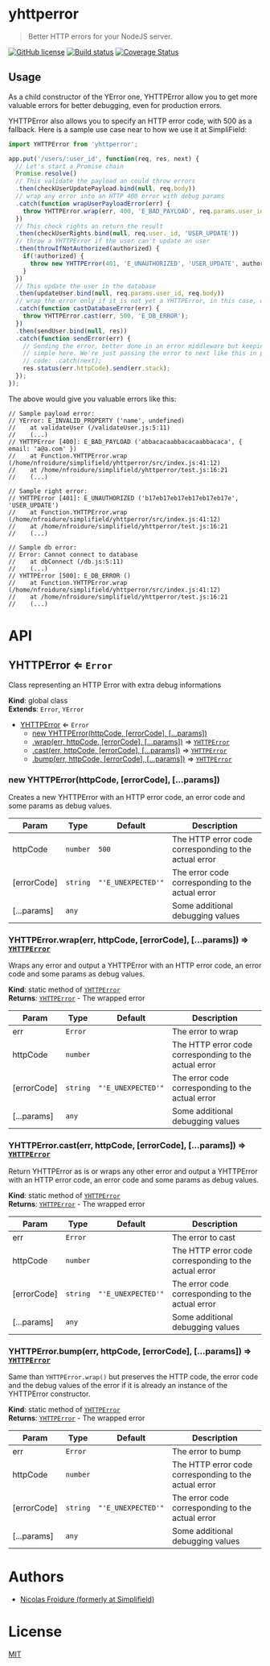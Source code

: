 [//]: # ( )
[//]: # (This file is automatically generated by a `metapak`)
[//]: # (module. Do not change it  except between the)
[//]: # (`content:start/end` flags, your changes would)
[//]: # (be overridden.)
[//]: # ( )
# yhttperror
> Better HTTP errors for your NodeJS server.

[![GitHub license](https://img.shields.io/badge/license-MIT-blue.svg)](https://github.com/nfroidure/yhttperror/blob/master/LICENSE)
[![Build status](https://travis-ci.com/git://github.com/nfroidure/yhttperror.git.svg?branch=master)](https://travis-ci.com/github/git://github.com/nfroidure/yhttperror.git)
[![Coverage Status](https://coveralls.io/repos/github/git://github.com/nfroidure/yhttperror.git/badge.svg?branch=master)](https://coveralls.io/github/git://github.com/nfroidure/yhttperror.git?branch=master)


[//]: # (::contents:start)

## Usage

As a child constructor of the YError one, YHTTPError allow you to get more
 valuable errors for better debugging, even for production errors.

YHTTPError also allows you to specify an HTTP error code, with 500 as a fallback.
 Here is a sample use case near to how we use it at SimpliField:

```js
import YHTTPError from 'yhttperror';

app.put('/users/:user_id', function(req, res, next) {
  // Let's start a Promise chain
  Promise.resolve()
  // This validate the payload an could throw errors
  .then(checkUserUpdatePayload.bind(null, req.body))
  // wrap any error into an HTTP 400 error with debug params
  .catch(function wrapUserPayloadError(err) {
    throw YHTTPError.wrap(err, 400, 'E_BAD_PAYLOAD', req.params.user_id, req.body);
  })
  // This check rights an return the result
  .then(checkUserRights.bind(null, req.user._id, 'USER_UPDATE'))
  // throw a YHTTPError if the user can't update an user
  .then(throwIfNotAuthorized(authorized) {
    if(!authorized) {
      throw new YHTTPError(401, 'E_UNAUTHORIZED', 'USER_UPDATE', authorized);
    }
  })
  // This update the user in the database
  .then(updateUser.bind(null, req.params.user_id, req.body))
  // wrap the error only if it is not yet a YHTTPError, in this case, db errors
  .catch(function castDatabaseError(err) {
    throw YHTTPError.cast(err, 500, 'E_DB_ERROR');
  })
  .then(sendUser.bind(null, res))
  .catch(function sendError(err) {
    // Sending the error, better done in an error middleware but keeping things
    // simple here. We're just passing the error to next like this in production
    // code: .catch(next);
    res.status(err.httpCode).send(err.stack);
  });
});
```

The above would give you valuable errors like this:
```
// Sample payload error:
// YError: E_INVALID_PROPERTY ('name', undefined)
//    at validateUser (/validateUser.js:5:11)
//    (...)
// YHTTPError [400]: E_BAD_PAYLOAD ('abbacacaabbacacaabbacaca', { email: 'a@a.com' })
//    at Function.YHTTPError.wrap (/home/nfroidure/simplifield/yhttperror/src/index.js:41:12)
//    at /home/nfroidure/simplifield/yhttperror/test.js:16:21
//    (...)

// Sample right error:
// YHTTPError [401]: E_UNAUTHORIZED ('b17eb17eb17eb17eb17eb17e', 'USER_UPDATE')
//    at Function.YHTTPError.wrap (/home/nfroidure/simplifield/yhttperror/src/index.js:41:12)
//    at /home/nfroidure/simplifield/yhttperror/test.js:16:21
//    (...)

// Sample db error:
// Error: Cannot connect to database
//    at dbConnect (/db.js:5:11)
//    (...)
// YHTTPError [500]: E_DB_ERROR ()
//    at Function.YHTTPError.wrap (/home/nfroidure/simplifield/yhttperror/src/index.js:41:12)
//    at /home/nfroidure/simplifield/yhttperror/test.js:16:21
//    (...)
```

[//]: # (::contents:end)

# API
<a name="YHTTPError"></a>

## YHTTPError ⇐ <code>Error</code>
Class representing an HTTP Error with extra debug informations

**Kind**: global class  
**Extends**: <code>Error</code>, <code>YError</code>  

* [YHTTPError](#YHTTPError) ⇐ <code>Error</code>
    * [new YHTTPError(httpCode, [errorCode], [...params])](#new_YHTTPError_new)
    * [.wrap(err, httpCode, [errorCode], [...params])](#YHTTPError.wrap) ⇒ [<code>YHTTPError</code>](#YHTTPError)
    * [.cast(err, httpCode, [errorCode], [...params])](#YHTTPError.cast) ⇒ [<code>YHTTPError</code>](#YHTTPError)
    * [.bump(err, httpCode, [errorCode], [...params])](#YHTTPError.bump) ⇒ [<code>YHTTPError</code>](#YHTTPError)

<a name="new_YHTTPError_new"></a>

### new YHTTPError(httpCode, [errorCode], [...params])
Creates a new YHTTPError with an HTTP error code, an
 error code and some params as debug values.


| Param | Type | Default | Description |
| --- | --- | --- | --- |
| httpCode | <code>number</code> | <code>500</code> | The HTTP error code corresponding to the actual error |
| [errorCode] | <code>string</code> | <code>&quot;&#x27;E_UNEXPECTED&#x27;&quot;</code> | The error code corresponding to the actual error |
| [...params] | <code>any</code> |  | Some additional debugging values |

<a name="YHTTPError.wrap"></a>

### YHTTPError.wrap(err, httpCode, [errorCode], [...params]) ⇒ [<code>YHTTPError</code>](#YHTTPError)
Wraps any error and output a YHTTPError with an HTTP
 error code, an error code and some params as debug values.

**Kind**: static method of [<code>YHTTPError</code>](#YHTTPError)  
**Returns**: [<code>YHTTPError</code>](#YHTTPError) - The wrapped error  

| Param | Type | Default | Description |
| --- | --- | --- | --- |
| err | <code>Error</code> |  | The error to wrap |
| httpCode | <code>number</code> |  | The HTTP error code corresponding to the actual error |
| [errorCode] | <code>string</code> | <code>&quot;&#x27;E_UNEXPECTED&#x27;&quot;</code> | The error code corresponding to the actual error |
| [...params] | <code>any</code> |  | Some additional debugging values |

<a name="YHTTPError.cast"></a>

### YHTTPError.cast(err, httpCode, [errorCode], [...params]) ⇒ [<code>YHTTPError</code>](#YHTTPError)
Return YHTTPError as is or wraps any other error and output
 a YHTTPError with an HTTP error code, an
 error code and some params as debug values.

**Kind**: static method of [<code>YHTTPError</code>](#YHTTPError)  
**Returns**: [<code>YHTTPError</code>](#YHTTPError) - The wrapped error  

| Param | Type | Default | Description |
| --- | --- | --- | --- |
| err | <code>Error</code> |  | The error to cast |
| httpCode | <code>number</code> |  | The HTTP error code corresponding to the actual error |
| [errorCode] | <code>string</code> | <code>&quot;&#x27;E_UNEXPECTED&#x27;&quot;</code> | The error code corresponding to the actual error |
| [...params] | <code>any</code> |  | Some additional debugging values |

<a name="YHTTPError.bump"></a>

### YHTTPError.bump(err, httpCode, [errorCode], [...params]) ⇒ [<code>YHTTPError</code>](#YHTTPError)
Same than `YHTTPError.wrap()` but preserves the HTTP code,
 the error code and the debug values of the error if it is
 already an instance of the YHTTPError constructor.

**Kind**: static method of [<code>YHTTPError</code>](#YHTTPError)  
**Returns**: [<code>YHTTPError</code>](#YHTTPError) - The wrapped error  

| Param | Type | Default | Description |
| --- | --- | --- | --- |
| err | <code>Error</code> |  | The error to bump |
| httpCode | <code>number</code> |  | The HTTP error code corresponding to the actual error |
| [errorCode] | <code>string</code> | <code>&quot;&#x27;E_UNEXPECTED&#x27;&quot;</code> | The error code corresponding to the actual error |
| [...params] | <code>any</code> |  | Some additional debugging values |


# Authors
- [Nicolas Froidure (formerly at Simplifield)](http://insertafter.com/en/index.html)

# License
[MIT](https://github.com/nfroidure/yhttperror/blob/master/LICENSE)
